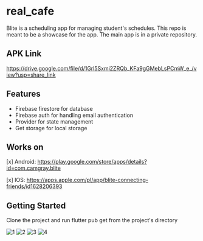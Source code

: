 # real_cafe

Blite is a scheduling app for managing student's schedules.
This repo is meant to be a showcase for the app. The main app is in a private repository.


## APK Link
https://drive.google.com/file/d/1Grl5Sxmi2ZRQb_KFa9gGMebLsPCmW_e_/view?usp=share_link


## Features

- Firebase firestore for database
- Firebase auth for handling email authentication
- Provider for state management
- Get storage for local storage

## Works on

[x] Android: https://play.google.com/store/apps/details?id=com.camgray.blite

[x] IOS: https://apps.apple.com/pl/app/blite-connecting-friends/id1628206393


## Getting Started

Clone the project and run flutter pub get from the project's directory

![1](https://user-images.githubusercontent.com/81261912/226650946-eecfa3c5-4ab6-439c-8a34-a6ce74747888.png)
![2](https://user-images.githubusercontent.com/81261912/226650974-4cd8f2a6-3498-4845-b9cd-d3a19ec71f0f.png)
![3](https://user-images.githubusercontent.com/81261912/226650989-67637039-2dd6-44bf-a18b-74aeb62409de.png)
![4](https://user-images.githubusercontent.com/81261912/226650998-27070459-129f-44ab-a7c4-27886cf7646f.png)
